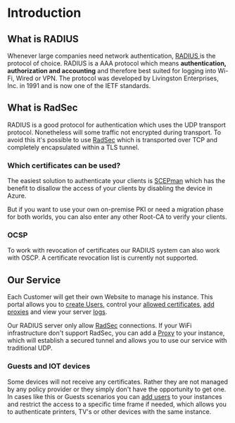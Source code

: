 # Introduction

## What is RADIUS

Whenever large companies need network authentication, [RADIUS ](https://tools.ietf.org/html/rfc2865)is the protocol of choice. RADIUS is a AAA protocol which means **authentication, authorization and accounting** and therefore best suited for logging into Wi-Fi, Wired or VPN. The protocol was developed by Livingston Enterprises, Inc. in 1991 and is now one of the IETF standards.

## What is RadSec

RADIUS is a good protocol for authentication which uses the UDP transport protocol. Nonetheless will some traffic not encrypted during transport. To avoid this it's possible to use [RadSec](https://tools.ietf.org/html/rfc6614) which is transported over TCP and completely encapsulated within a TLS  tunnel. 

### Which certificates can be used?

The easiest solution to authenticate your clients is [SCEPman](https://glueckkanja.gitbook.io/scepman/index) which has the benefit to disallow the access of your clients by disabling the device in Azure.   
  
But if you want to use your own on-premise PKI or need a migration phase for both worlds, you can also enter any other Root-CA to verify your clients.

### OCSP

To work with revocation of certificates our RADIUS system can also work with OSCP. A certificate revocation list is currently not supported. 

## Our Service

Each Customer will get their own Website to manage his instance. This portal allows you to [create Users](portal/users.md#add), control your [allowed certificates](portal/settings-trusted-roots/), [add proxies](portal/settings-proxy.md) and view your server [logs](portal/log.md). 

Our RADIUS server only allow [RadSec](introduction.md#what-is-radsec) connections. If your WiFi infrastructure don't support RadSec, you can add a [Proxy](portal/settings-proxy.md) to your instance, which will establish a secured tunnel and allows you to use our service with traditional UDP. 

### Guests and IOT devices 

Some devices will not receive any certificates. Rather they are not managed by any policy provider or they simply don't have the opportunity to get one.   
In cases like this or Guests scenarios you can [add users](portal/users.md#add) to your instances and restrict the access to a specific time frame if needed, which allows you to authenticate printers, TV's or other devices with the same instance.



 

